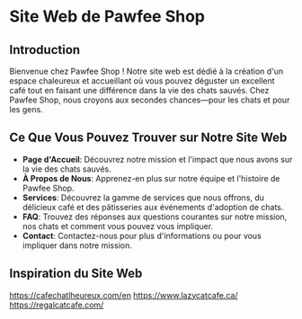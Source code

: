 # Site Web de Pawfee Shop

## Introduction

Bienvenue chez Pawfee Shop ! Notre site web est dédié à la création d'un espace chaleureux et accueillant où vous pouvez déguster un excellent café tout en faisant une différence dans la vie des chats sauvés. Chez Pawfee Shop, nous croyons aux secondes chances—pour les chats et pour les gens.

## Ce Que Vous Pouvez Trouver sur Notre Site Web

- **Page d'Accueil**: Découvrez notre mission et l'impact que nous avons sur la vie des chats sauvés.
- **À Propos de Nous**: Apprenez-en plus sur notre équipe et l'histoire de Pawfee Shop.
- **Services**: Découvrez la gamme de services que nous offrons, du délicieux café et des pâtisseries aux événements d'adoption de chats.
- **FAQ**: Trouvez des réponses aux questions courantes sur notre mission, nos chats et comment vous pouvez vous impliquer.
- **Contact**: Contactez-nous pour plus d'informations ou pour vous impliquer dans notre mission.

## Inspiration du Site Web
https://cafechatlheureux.com/en
https://www.lazycatcafe.ca/
https://regalcatcafe.com/